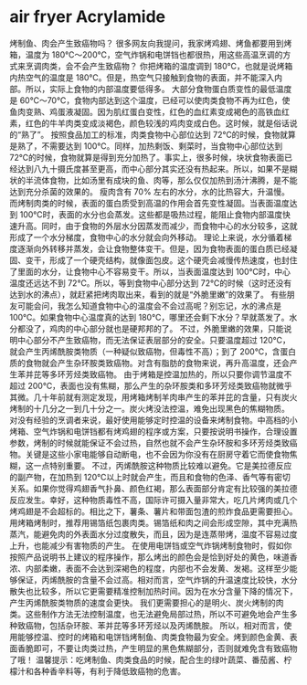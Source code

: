# air fryer Acrylamide



烤制鱼、肉会产生致癌物吗？
很多网友向我提问，我家烤鸡翅、烤鱼都要用到烤箱，温度为 180℃～200℃，空气炸锅和电饼铛也都很热，用这些高温烹调的方式来烹调肉类，会不会产生致癌物？
你把烤箱的温度调到 180℃，也就是说烤箱内热空气的温度是 180℃。但是，热空气只接触到食物的表面，并不能深入内部。所以，实际上食物的内部温度要低得多。
大部分食物蛋白质变性的最低温度是 60℃～70℃，食物内部达到这个温度，已经可以使肉类食物不再为红色，使鱼肉变熟、鸡蛋液凝固。因为肌红蛋白变性，红色的血红素变成褐色的高铁血红素，红色的牛羊肉类变成淡褐色，颜色较浅的鸡肉变成白色。这时候，就是俗话说的“熟了”。
按照食品加工的标准，肉类食物中心部位达到 72℃的时候，食物就算是熟了，不需要达到 100℃。同样，加热剩饭、剩菜时，当食物中心部位达到 72℃的时候，食物就算是得到充分加热了。事实上，很多时候，块状食物表面已经达到八九十摄氏度甚至更高，而中心部分其实还没有热起来。所以，如果不是糊状的半流体食物，比如汤里有成块的鱼、肉等，那么仅仅加热到汤汁沸腾，是不能达到充分杀菌的效果的。
瘦肉含有 70% 左右的水分，水的比热容大，升温慢。而烤制肉类的时候，表面的蛋白质受到高温的作用会首先变性凝固。当表面温度达到 100℃时，表面的水分也会蒸发。这些都是吸热过程，能阻止食物内部温度快速升高。同时，由于食物的外层水分因蒸发而减少，而食物中心的水分较多，这就形成了一个水分梯度，食物中心的水分就会向外移动。
理论上来说，水分循着梯度逐渐向外转移并蒸发，会让食物整体变干。但是，因为食物表面的蛋白质已经凝固、变干，形成了一个硬壳结构，就像面包皮。这个硬壳会减慢传热速度，也封住了里面的水分，让食物中心不容易变干。所以，当表面温度达到 100℃时，中心温度还远达不到 72℃。所以，等到食物中心部分达到 72℃的时候（这时还没有达到水的沸点），就赶紧把烤肉取出来，看到的就是“外脆里嫩”的效果了。
有些朋友可能会问，我怎么知道食物中心的温度会不会过高呢？别忘记，水的沸点是 100℃。如果食物中心温度真的达到 180℃，哪里还会剩下水分？早就蒸发了。水分都没了，鸡肉的中心部分就也是硬邦邦的了。
不过，外脆里嫩的效果，只能说明中心部分不产生致癌物，而无法保证表层部分的安全。只要温度超过 120℃，就会产生丙烯酰胺类物质（一种疑似致癌物，但毒性不高）；到了 200℃，含蛋白质的食物就会产生杂环胺类致癌物。对含有脂肪的食物来说，再升高温度，还会产生苯并芘等多环芳烃类致癌物。
由于烤箱是控温加热的，所以只要你调节温度不超过 200℃，表面也没有焦糊，那么产生的杂环胺类和多环芳烃类致癌物就微乎其微。几十年前就有测定发现，用烤箱烤制羊肉串产生的苯并芘的含量，只有炭火烤制的十几分之一到几十分之一。炭火烤没法控温，难免出现黑色的焦糊物质。
对没有经验的烹调者来说，最好使用能够定时控温的设备来烤制食物。中高档的小烤箱、空气炸锅和电饼铛都有烤鸡翅的程序或方案，只要按说明书操作，合理设置参数，烤制的时候就能保证不会过热，自然也就不会产生杂环胺和多环芳烃类致癌物。关键是这些小家电能够自动断电，也不会因为你没有在厨房守着它而使食物焦糊，这一点特别重要。
不过，丙烯酰胺这种物质比较难以避免。它是美拉德反应的副产物，在加热到 120℃以上时就会产生，而且和食物的色泽、香气等有密切关系。如果你觉得鸡翅香气扑鼻、颜色红褐，那么表面部分肯定有比较强的美拉德反应发生。幸好，这种物质毒性不高，国际许可摄入量非常大，吃几片烤肉或几个烤鸡翅是不会超标的。相比之下，薯条、薯片和带面包渣的煎炸食品更需要担心。
用烤箱烤制时，推荐用锡箔纸包裹肉类。锡箔纸和肉之间会形成空隙，其中充满热蒸汽，能避免肉的外表面水分过度散失，而且，因为是连蒸带烤，温度不容易过度上升，也能减少有害物质的产生。
在使用电饼铛或空气炸锅烤制食物时，假如你按照产品说明书上建议的程序操作，那么烤出的颜色会是恰到好处的黄色，味道香浓、内部柔嫩，表面不会达到深褐色的程度，内部也不会发黄、发褐。这样至少能够保证，丙烯酰胺的含量不会过高。相对而言，空气炸锅的升温速度比较快，水分散失也比较多，所以它更需要精准控制加热时间。因为在水分含量下降的情况下，产生丙烯酰胺类物质的速度会更快。
我们更需要担心的是明火、炭火烤制的肉类。这些制作方法无法控制温度，也无法避免局部过热，所以不可避免地会产生多种致癌物，包括杂环胺、苯并芘等多环芳烃以及丙烯酰胺。
所以，相对而言，使用能够控温、控时的烤箱和电饼铛烤制鱼、肉类食物最为安全。烤到颜色金黄、表面香脆即可，不要让肉类过热，产生明显的黑色焦糊部分，否则就难免含有致癌物了哦！
温馨提示：吃烤制鱼、肉类食品的时候，配合生的绿叶蔬菜、番茄酱、柠檬汁和各种香辛料等，有利于降低致癌物的危害。
